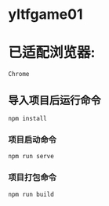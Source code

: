 # yltfgame01

# 已适配浏览器:
```
Chrome
```

## 导入项目后运行命令
```
npm install
```

### 项目启动命令
```
npm run serve
```

### 项目打包命令
```
npm run build
```
